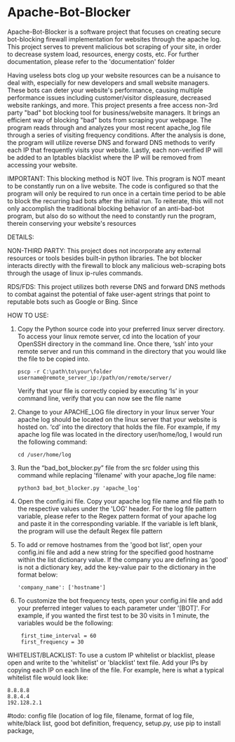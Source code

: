 # Apache-Bot-Blocker
Apache-Bot-Blocker is a software project that focuses on creating secure bot-blocking firewall implementation for websites through the apache log. This project serves to prevent malicious bot scraping of your site, in order to decrease system load, resources, energy costs, etc. For further documentation, please refer to the 'documentation' folder


Having useless bots clog up your website resources can be a nuisance to deal with, especially for new developers and small website managers. These bots can deter your website's performance, causing multiple performance issues including customer/visitor displeasure, decreased website rankings, and more. This project presents a free access non-3rd party "bad" bot blocking tool for business/website managers.
It brings an efficient way of blocking "bad" bots from scraping your webpage. The program reads through and analyzes your most recent apache_log file through a series of visiting frequency conditions. After the analysis is done, the program will utilize reverse DNS and forward DNS methods to verify each IP that frequently visits your website. Lastly, each non-verified IP will be added to an Iptables blacklist where the IP will be removed from accessing your website.

IMPORTANT: This blocking method is NOT live. This program is NOT meant to be constantly run on a live website. The code is configured so that the program will only be required to run once in a certain time period to be able to block the recurring bad bots after the initial run. To reiterate, this will not only accomplish the traditional blocking behavior of an anti-bad-bot program, but also do so without the need to constantly run the program, therein conserving your website's resources 

DETAILS:

NON-THIRD PARTY: This project does not incorporate any external resources or tools besides built-in python libraries. The bot blocker interacts directly with the firewall to block any malicious web-scraping bots through the usage of linux ip-rules commands.

RDS/FDS: This project utilizes both reverse DNS and forward DNS methods to combat against the potential of fake user-agent strings that point to reputable bots such as Google or Bing. Since 

HOW TO USE:

1) Copy the Python source code into your preferred linux server directory. 
To access your linux remote server, cd into the location of your OpenSSH directory in the command line. Once there, ‘ssh’ into your remote server and run this command in the directory that you would like the file to be copied into. 

       pscp -r C:\path\to\your\folder username@remote_server_ip:/path/on/remote/server/

    Verify that your file is correctly copied by executing ‘ls’ in your command line, verify that you can now see the file name


2) Change to your APACHE_LOG file directory in your linux server
Your apache log should be located on the linux server that your website is hosted on. ‘cd’ into the directory that holds the file. For example, if my apache log file was located in the directory user/home/log, I would run the following command:

       cd /user/home/log

3) Run the “bad_bot_blocker.py” file from the src folder using this command while replacing 'filename' with your apache_log file name:

       python3 bad_bot_blocker.py 'apache_log' 

4) Open the config.ini file. Copy your apache log file name and file path to the respective values under the 'LOG' header. For the log file pattern variable, please refer to the Regex pattern format of your apache log and paste it in the corresponding variable. If the variable is left blank, the program will use the default Regex file pattern

5) To add or remove hostnames from the 'good bot list', open your config.ini file and add a new string for the specified good hostname within the list dictionary value. If the company you are defining as 'good' is not a dictionary key, add the key-value pair to the dictionary in the format below:

       'company_name': ['hostname']

6) To customize the bot frequency tests, open your config.ini file and add your preferred integer values to each parameter under '[BOT]'. For example, if you wanted the first test to be 30 visits in 1 minute, the variables would be the following:

        first_time_interval = 60
        first_frequency = 30

WHITELIST/BLACKLIST: To use a custom IP whitelist or blacklist, please open and write to the 'whitelist' or 'blacklist' text file. Add your IPs by copying each IP on each line of the file. For example, here is what a typical whitelist file would look like:

    8.8.8.8
    8.8.4.4
    192.128.2.1



 
#todo: config file (location of log file, filename, format of log file, white/black list, good bot definition, frequency,  setup.py, use pip to install package, 